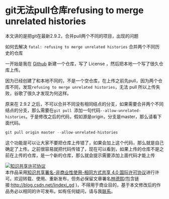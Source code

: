 # git无法pull仓库refusing to merge unrelated histories

本文讲的是把git在最新2.9.2，合并pull两个不同的项目，出现的问题

如何去解决 `fatal: refusing to merge unrelated histories` 合并两个不同历史的仓库

<!--more-->
<!-- CreateTime:2019/11/29 8:21:50 -->


一开始是我在 [Github](https://github.com/iip-easi/EncodingNormalior) 新建一个仓库，写了 License ，然后把本地一个写了很久仓库上传。

因为已经创建了和本地不同的，不是一个空仓库，在上传之前先pull，因为两个仓库不同，发现`refusing to merge unrelated histories`，无法 pull 所以上传失败，谷歌了很久才发现为何这样。

原来在 2.9.2 之后，不可以合并不同没有相同结点的分支，如果需要合并两个不同结点的分支，那么需要在`git pull `添加一句代码`--allow-unrelated-histories`。于是修改之后的代码，假如源是origin，分支是master，那么请看下面代码。

```csharp
git pull origin master --allow-unrelated-histories
```

这个功能是可以让大家不要把仓库上传错了，如果会加上这个代码，那么就是自己确定了上传。之前很容易就把代码传错了，现在可以看到，如果上传的仓库不是之前在上传的仓库，是一个新的仓库，那么就会提示需要添加上面代码才能上传

<a rel="license" href="http://creativecommons.org/licenses/by-nc-sa/4.0/"><img alt="知识共享许可协议" style="border-width:0" src="https://i.creativecommons.org/l/by-nc-sa/4.0/88x31.png" /></a><br />本作品采用<a rel="license" href="http://creativecommons.org/licenses/by-nc-sa/4.0/">知识共享署名-非商业性使用-相同方式共享 4.0 国际许可协议</a>进行许可。欢迎转载、使用、重新发布，但务必保留文章署名[林德熙](http://blog.csdn.net/lindexi_gd)(包含链接:http://blog.csdn.net/lindexi_gd )，不得用于商业目的，基于本文修改后的作品务必以相同的许可发布。如有任何疑问，请与我[联系](mailto:lindexi_gd@163.com)。